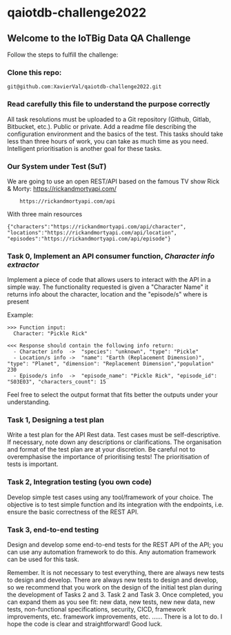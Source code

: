 # qaiotdb-challenge2022


## Welcome to the IoTBig Data QA Challenge

Follow the steps to fulfill the challenge:

### Clone this repo:
  
    git@github.com:XavierVal/qaiotdb-challenge2022.git


### Read carefully this file to understand the purpose correctly
    
All task resolutions must be uploaded to a Git repository (Github, Gitlab, Bitbucket, etc.). Public or private. 
Add a readme file describing the configuration environment and the basics of the test.
This tasks should take less than three hours of work, you can take as much time as you need.
Intelligent prioritisation is another goal for these tasks.


### Our System under Test (SuT)
We are going to use an open REST/API based on the famous TV show Rick & Morty: https://rickandmortyapi.com/ 
  
        https://rickandmortyapi.com/api

With three main resources 
    
    {"characters":"https://rickandmortyapi.com/api/character",
    "locations":"https://rickandmortyapi.com/api/location",
    "episodes":"https://rickandmortyapi.com/api/episode"}

### Task 0, Implement an API consumer function, *Character info extractor*
    
  Implement a piece of code that allows users to interact with the API in a simple way.
  The functionality requested is given a "Character Name" it returns info about the character, location and the "episode/s" where is present   

Example: 

    >>> Function input: 
      Character: "Pickle Rick"

    <<< Response should contain the following info return:
      - Character info  ->  "species": "unknown", "type": "Pickle"
      - Location/s info ->  "name": "Earth (Replacement Dimension)", "type": "Planet", "dimension": "Replacement Dimension","population" 230
      - Episode/s info  ->  "episode_name": "Pickle Rick", "episode_id": "S03E03", "characters_count": 15

Feel free to select the output format that fits better the outputs under your understanding.

###  Task 1, Designing a test plan

  Write a test plan for the API Rest data. Test cases must be self-descriptive.
  If necessary, note down any descriptions or clarifications.
  The organisation and format of the test plan are at your discretion. Be careful not to overemphasise the importance of prioritising tests!
  The prioritisation of tests is important. 

###  Task 2, Integration testing (you own code)

  Develop simple test cases using any tool/framework of your choice. 
  The objective is to test simple function and its integration with the endpoints, i.e. ensure the basic correctness of the REST API.

###  Task 3, end-to-end testing

  Design and develop some end-to-end tests for the REST API of the API; you can use any automation framework to do this.
  Any automation framework can be used for this task.

Remember. It is not necessary to test everything, there are always new tests to design and develop.
There are always new tests to design and develop, so we recommend that you work on the design of the initial test plan during the development of Tasks 2 and 3.
Task 2 and Task 3. Once completed, you can expand them as you see fit: new data, new tests, new
new data, new tests, non-functional specifications, security, CICD, framework improvements, etc.
framework improvements, etc. ...... There is a lot to do.
I hope the code is clear and straightforward! Good luck.

